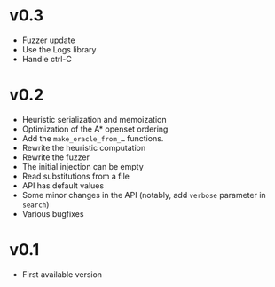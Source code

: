 # v0.3
- Fuzzer update
- Use the Logs library
- Handle ctrl-C

# v0.2
- Heuristic serialization and memoization
- Optimization of the A* openset ordering
- Add the `make_oracle_from_…` functions.
- Rewrite the heuristic computation
- Rewrite the fuzzer
- The initial injection can be empty
- Read substitutions from a file
- API has default values
- Some minor changes in the API (notably, add `verbose` parameter in `search`)
- Various bugfixes

# v0.1
- First available version
